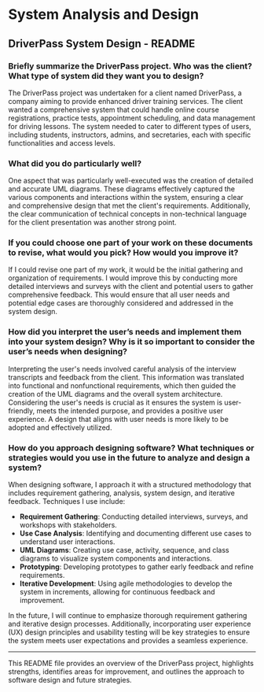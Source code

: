 # System Analysis and Design

## DriverPass System Design - README

### Briefly summarize the DriverPass project. Who was the client? What type of system did they want you to design?

The DriverPass project was undertaken for a client named DriverPass, a company aiming to provide enhanced driver training services. The client wanted a comprehensive system that could handle online course registrations, practice tests, appointment scheduling, and data management for driving lessons. The system needed to cater to different types of users, including students, instructors, admins, and secretaries, each with specific functionalities and access levels.

### What did you do particularly well?

One aspect that was particularly well-executed was the creation of detailed and accurate UML diagrams. These diagrams effectively captured the various components and interactions within the system, ensuring a clear and comprehensive design that met the client's requirements. Additionally, the clear communication of technical concepts in non-technical language for the client presentation was another strong point.

### If you could choose one part of your work on these documents to revise, what would you pick? How would you improve it?

If I could revise one part of my work, it would be the initial gathering and organization of requirements. I would improve this by conducting more detailed interviews and surveys with the client and potential users to gather comprehensive feedback. This would ensure that all user needs and potential edge cases are thoroughly considered and addressed in the system design.

### How did you interpret the user’s needs and implement them into your system design? Why is it so important to consider the user’s needs when designing?

Interpreting the user's needs involved careful analysis of the interview transcripts and feedback from the client. This information was translated into functional and nonfunctional requirements, which then guided the creation of the UML diagrams and the overall system architecture. Considering the user's needs is crucial as it ensures the system is user-friendly, meets the intended purpose, and provides a positive user experience. A design that aligns with user needs is more likely to be adopted and effectively utilized.

### How do you approach designing software? What techniques or strategies would you use in the future to analyze and design a system?

When designing software, I approach it with a structured methodology that includes requirement gathering, analysis, system design, and iterative feedback. Techniques I use include:

- **Requirement Gathering**: Conducting detailed interviews, surveys, and workshops with stakeholders.
- **Use Case Analysis**: Identifying and documenting different use cases to understand user interactions.
- **UML Diagrams**: Creating use case, activity, sequence, and class diagrams to visualize system components and interactions.
- **Prototyping**: Developing prototypes to gather early feedback and refine requirements.
- **Iterative Development**: Using agile methodologies to develop the system in increments, allowing for continuous feedback and improvement.

In the future, I will continue to emphasize thorough requirement gathering and iterative design processes. Additionally, incorporating user experience (UX) design principles and usability testing will be key strategies to ensure the system meets user expectations and provides a seamless experience.

---

This README file provides an overview of the DriverPass project, highlights strengths, identifies areas for improvement, and outlines the approach to software design and future strategies.

